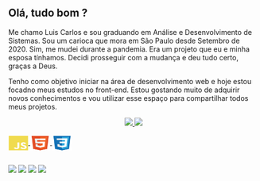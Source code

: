 ## Olá, tudo bom ? 

Me chamo Luis Carlos e sou graduando em Análise e Desenvolvimento de Sistemas. Sou um carioca que mora em São Paulo desde Setembro de 2020. Sim, me mudei durante a pandemia. Era um projeto que eu e minha esposa tínhamos. Decidi prosseguir com a mudança e deu tudo certo, graças a Deus. 

Tenho como objetivo iniciar na área de desenvolvimento web e hoje estou focadno meus estudos no front-end. Estou gostando muito de adquirir novos conhecimentos e vou utilizar esse espaço para compartilhar todos meus projetos.


<div align="center">
  <a href="https://www.linkedin.com/in/luis-carlos-ramalho/">
  <img height="180em" src="https://github-readme-stats.vercel.app/api?username=luiscarlosramalho&show_icons=true&theme=dark&include_all_commits=true&count_private=true"/>
  <img height="180em" src="https://github-readme-stats.vercel.app/api/top-langs/?username=luiscarlosramalho&layout=compact&langs_count=7&theme=dark"/>
</div>
<div style="display: inline_block"><br>
  <img align="center" alt="luiscsramalho-Js" height="30" width="40" src="https://raw.githubusercontent.com/devicons/devicon/master/icons/javascript/javascript-plain.svg">
  <img align="center" alt="luiscsramalho-HTML" height="30" width="40" src="https://raw.githubusercontent.com/devicons/devicon/master/icons/html5/html5-original.svg">
  <img align="center" alt="luiscsramalho-CSS" height="30" width="40" src="https://raw.githubusercontent.com/devicons/devicon/master/icons/css3/css3-original.svg">
 
</div>
  
  ##
 
<div> 
  
  <a href="https://instagram.com/luis.carlosramalho" target="_blank"><img src="https://img.shields.io/badge/-Instagram-%23E4405F?style=for-the-badge&logo=instagram&logoColor=white" target="_blank"></a>
 <a href="https://discord.com/channels/luiscsramalho" target="_blank"><img src="https://img.shields.io/badge/Discord-7289DA?style=for-the-badge&logo=discord&logoColor=white" target="_blank"></a> 
  <a href = "mailto:ramalho.luiscarlos@gmail.com"><img src="https://img.shields.io/badge/-Gmail-%23333?style=for-the-badge&logo=gmail&logoColor=white" target="_blank"></a>
  <a href="https://www.linkedin.com/in/luis-carlos-ramalho/" target="_blank"><img src="https://img.shields.io/badge/-LinkedIn-%230077B5?style=for-the-badge&logo=linkedin&logoColor=white" target="_blank"></a> 
 
</div>



